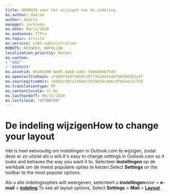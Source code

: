 ```yaml
---
title: 8000059 voor het wijzigen van de indeling
ms.author: daeite
author: daeite
manager: jackiesm
ms.date: 04/21/2020
ms.audience: ITPro
ms.topic: article
ms.service: o365-administration
ROBOTS: NOINDEX, NOFOLLOW
localization_priority: Normal
ms.custom:
- "993"
- "8000059"
ms.assetid: 8ea65090-8e05-4ab8-a30c-3bb6db6b75dd
ms.openlocfilehash: a74b6f938f3059c307f35e94e4abfbb590282a3f
ms.sourcegitcommit: c6692ce0fa1358ec3529e59ca0ecdfdea4cdc759
ms.translationtype: MT
ms.contentlocale: nl-NL
ms.lasthandoff: 09/15/2020
ms.locfileid: "47780738"
---
```

# <a name="how-to-change-your-layout"></a><span data-ttu-id="51efc-102">De indeling wijzigen</span><span class="sxs-lookup"><span data-stu-id="51efc-102">How to change your layout</span></span>

<span data-ttu-id="51efc-103">Het is heel eenvoudig om instellingen in Outlook.com te wijzigen, zodat deze er zo uitziet als u wilt.</span><span class="sxs-lookup"><span data-stu-id="51efc-103">It's easy to change settings in Outlook.com so it looks and behaves the way you want it to.</span></span> <span data-ttu-id="51efc-104">Selecteer **instellingen** op de werkbalk om de meest populaire opties te kiezen.</span><span class="sxs-lookup"><span data-stu-id="51efc-104">Select **Settings** on the toolbar to the most popular options.</span></span>

<span data-ttu-id="51efc-105">Als u alle indelingsopties wilt weergeven, selecteert u **instellingen**voor  >  **e-mail**  >  [**indeling**](https://outlook.live.com/mail/options/mail/layout).</span><span class="sxs-lookup"><span data-stu-id="51efc-105">To see all layout options, Select **Settings** > **Mail** > [**Layout**](https://outlook.live.com/mail/options/mail/layout).</span></span>
  